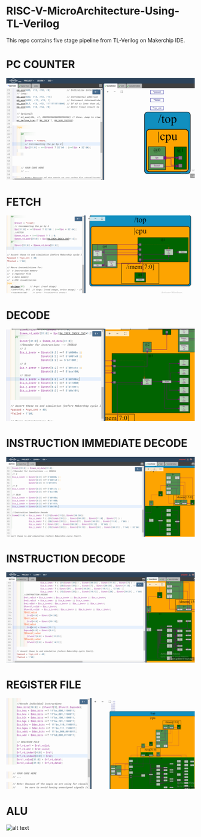 # RISC-V-MicroArchitecture-Using-TL-Verilog
This repo contains five stage pipeline from TL-Verilog on Makerchip IDE.
# PC COUNTER
![alt text](https://github.com/HafsaParker/RISC-V-MicroArchitecture-Using-TL-Verilog/blob/main/PC_CD.png)
# FETCH
![alt text](https://github.com/HafsaParker/RISC-V-MicroArchitecture-Using-TL-Verilog/blob/main/fetch_CD.png)
# DECODE
![alt text](https://github.com/HafsaParker/RISC-V-MicroArchitecture-Using-TL-Verilog/blob/main/Decode_CD.png)
# INSTRUCTION IMMEDIATE DECODE
![alt text](https://github.com/HafsaParker/RISC-V-MicroArchitecture-Using-TL-Verilog/blob/main/IMD_CD.png)
# INSTRUCTION DECODE
![alt text](https://github.com/HafsaParker/RISC-V-MicroArchitecture-Using-TL-Verilog/blob/main/ID_CD.png)
# REGISTER FILE
![alt text](https://github.com/HafsaParker/RISC-V-MicroArchitecture-Using-TL-Verilog/blob/main/RF_CD.png)
# ALU
![alt text]()
